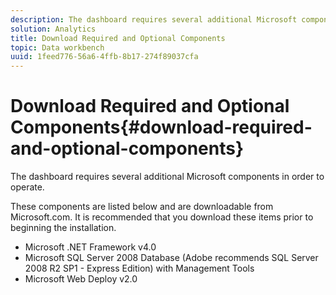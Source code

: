 ```yaml
---
description: The dashboard requires several additional Microsoft components in order to operate.
solution: Analytics
title: Download Required and Optional Components
topic: Data workbench
uuid: 1feed776-56a6-4ffb-8b17-274f89037cfa
---
```


# Download Required and Optional Components{#download-required-and-optional-components}

The dashboard requires several additional Microsoft components in order to operate.

These components are listed below and are downloadable from Microsoft.com. It is recommended that you download these items prior to beginning the installation.

* Microsoft .NET Framework v4.0 
* Microsoft SQL Server 2008 Database (Adobe recommends SQL Server 2008 R2 SP1 - Express Edition) with Management Tools 
* Microsoft Web Deploy v2.0

